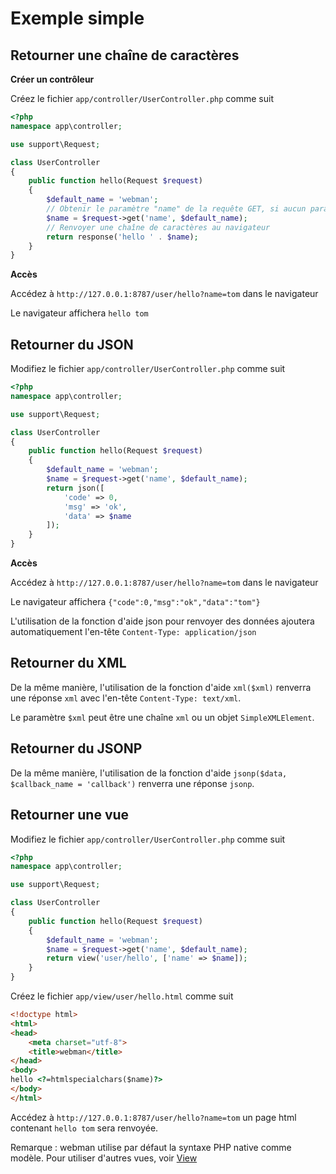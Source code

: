 # Exemple simple

## Retourner une chaîne de caractères
**Créer un contrôleur**

Créez le fichier `app/controller/UserController.php` comme suit

```php
<?php
namespace app\controller;

use support\Request;

class UserController
{
    public function hello(Request $request)
    {
        $default_name = 'webman';
        // Obtenir le paramètre "name" de la requête GET, si aucun paramètre "name" n'est passé, retourner $default_name
        $name = $request->get('name', $default_name);
        // Renvoyer une chaîne de caractères au navigateur
        return response('hello ' . $name);
    }
}
```

**Accès**

Accédez à `http://127.0.0.1:8787/user/hello?name=tom` dans le navigateur

Le navigateur affichera `hello tom`

## Retourner du JSON
Modifiez le fichier `app/controller/UserController.php` comme suit

```php
<?php
namespace app\controller;

use support\Request;

class UserController
{
    public function hello(Request $request)
    {
        $default_name = 'webman';
        $name = $request->get('name', $default_name);
        return json([
            'code' => 0, 
            'msg' => 'ok', 
            'data' => $name
        ]);
    }
}
```

**Accès**

Accédez à `http://127.0.0.1:8787/user/hello?name=tom` dans le navigateur

Le navigateur affichera `{"code":0,"msg":"ok","data":"tom"}`

L'utilisation de la fonction d'aide json pour renvoyer des données ajoutera automatiquement l'en-tête `Content-Type: application/json`

## Retourner du XML
De la même manière, l'utilisation de la fonction d'aide `xml($xml)` renverra une réponse `xml` avec l'en-tête `Content-Type: text/xml`.

Le paramètre `$xml` peut être une chaîne `xml` ou un objet `SimpleXMLElement`.

## Retourner du JSONP
De la même manière, l'utilisation de la fonction d'aide `jsonp($data, $callback_name = 'callback')` renverra une réponse `jsonp`.

## Retourner une vue
Modifiez le fichier `app/controller/UserController.php` comme suit

```php
<?php
namespace app\controller;

use support\Request;

class UserController
{
    public function hello(Request $request)
    {
        $default_name = 'webman';
        $name = $request->get('name', $default_name);
        return view('user/hello', ['name' => $name]);
    }
}
```

Créez le fichier `app/view/user/hello.html` comme suit

```html
<!doctype html>
<html>
<head>
    <meta charset="utf-8">
    <title>webman</title>
</head>
<body>
hello <?=htmlspecialchars($name)?>
</body>
</html>
```

Accédez à `http://127.0.0.1:8787/user/hello?name=tom`
un page html contenant `hello tom` sera renvoyée.

Remarque : webman utilise par défaut la syntaxe PHP native comme modèle. Pour utiliser d'autres vues, voir [View](view.md)
